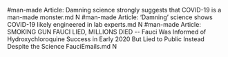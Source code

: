 #man-made
Article: Damning science strongly suggests that COVID-19 is a man-made monster.md N
#man-made
Article: ‘Damning’ science shows COVID-19 likely engineered in lab experts.md N
#man-made
Article: SMOKING GUN FAUCI LIED, MILLIONS DIED -- Fauci Was Informed of Hydroxychloroquine Success in Early 2020 But Lied to Public Instead Despite the Science FauciEmails.md N
